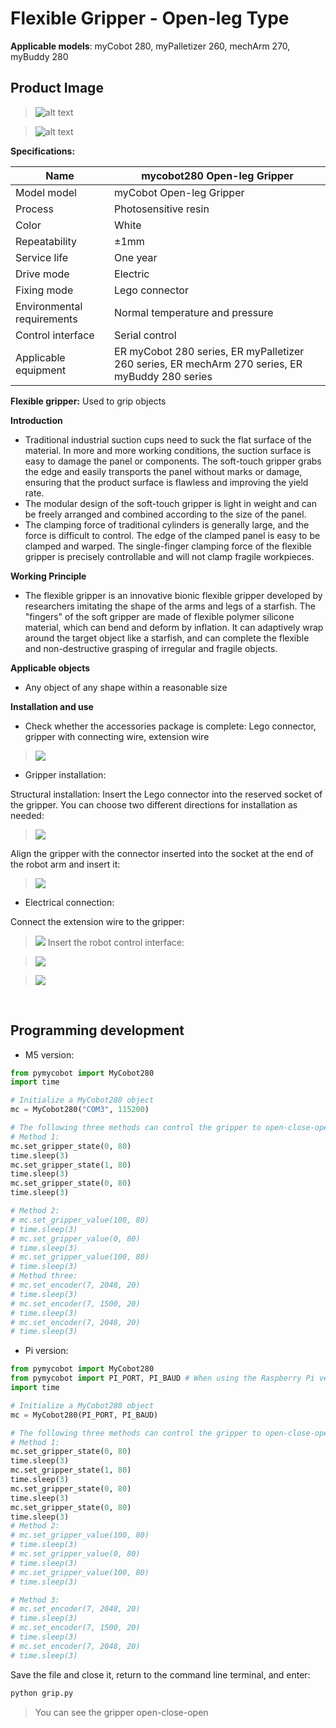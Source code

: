 # Flexible Gripper - Open-leg Type

**Applicable models**: myCobot 280, myPalletizer 260, mechArm 270, myBuddy 280

## **Product Image**

> ![alt text](../../resource\4-SupportAndService\Accessories\grip/Z1.jpg)

> ![alt text](../../resource\4-SupportAndService\Accessories\grip/Z2.jpg)

**Specifications:**

| Name | mycobot280 Open-leg Gripper |
| ------------ | ------------------------------------------------------------------------------------------ |
| Model model | myCobot Open-leg Gripper |
| Process | Photosensitive resin |
| Color | White |
| Repeatability | ±1mm |
| Service life | One year |
| Drive mode | Electric |
| Fixing mode | Lego connector |
| Environmental requirements | Normal temperature and pressure |
| Control interface | Serial control |
| Applicable equipment | ER myCobot 280 series, ER myPalletizer 260 series, ER mechArm 270 series, ER myBuddy 280 series |

**Flexible gripper:** Used to grip objects

**Introduction**

- Traditional industrial suction cups need to suck the flat surface of the material. In more and more working conditions, the suction surface is easy to damage the panel or components. The soft-touch gripper grabs the edge and easily transports the panel without marks or damage, ensuring that the product surface is flawless and improving the yield rate.
- The modular design of the soft-touch gripper is light in weight and can be freely arranged and combined according to the size of the panel.
- The clamping force of traditional cylinders is generally large, and the force is difficult to control. The edge of the clamped panel is easy to be clamped and warped. The single-finger clamping force of the flexible gripper is precisely controllable and will not clamp fragile workpieces.

**Working Principle**

- The flexible gripper is an innovative bionic flexible gripper developed by researchers imitating the shape of the arms and legs of a starfish. The "fingers" of the soft gripper are made of flexible polymer silicone material, which can bend and deform by inflation. It can adaptively wrap around the target object like a starfish, and can complete the flexible and non-destructive grasping of irregular and fragile objects.

**Applicable objects**

- Any object of any shape within a reasonable size

**Installation and use**

- Check whether the accessories package is complete: Lego connector, gripper with connecting wire, extension wire

> ![](../../resource\4-SupportAndService\Accessories\grip/Z3.jpg)

- Gripper installation:

Structural installation: Insert the Lego connector into the reserved socket of the gripper. You can choose two different directions for installation as needed:
> ![](../../resource\4-SupportAndService\Accessories\grip/Z4.jpg)

Align the gripper with the connector inserted into the socket at the end of the robot arm and insert it:

> ![](../../resource\4-SupportAndService\Accessories\grip/Z5.jpg)

- Electrical connection:

Connect the extension wire to the gripper:
> ![](../../resource\4-SupportAndService\Accessories\grip/Z6.jpg)
Insert the robot control interface:

> ![](../../resource\4-SupportAndService\Accessories\grip/Z7.png)

> ![](../../resource\4-SupportAndService\Accessories\grip/Z8.jpg)
<br>

## Programming development

- M5 version:

```python
from pymycobot import MyCobot280
import time

# Initialize a MyCobot280 object
mc = MyCobot280("COM3", 115200)

# The following three methods can control the gripper to open-close-open
# Method 1:
mc.set_gripper_state(0, 80) 
time.sleep(3) 
mc.set_gripper_state(1, 80) 
time.sleep(3) 
mc.set_gripper_state(0, 80) 
time.sleep(3) 

# Method 2: 
# mc.set_gripper_value(100, 80) 
# time.sleep(3) 
# mc.set_gripper_value(0, 80) 
# time.sleep(3) 
# mc.set_gripper_value(100, 80) 
# time.sleep(3) 
# Method three: 
# mc.set_encoder(7, 2048, 20) 
# time.sleep(3) 
# mc.set_encoder(7, 1500, 20) 
# time.sleep(3) 
# mc.set_encoder(7, 2048, 20)
# time.sleep(3)
```

- Pi version:

```python
from pymycobot import MyCobot280
from pymycobot import PI_PORT, PI_BAUD # When using the Raspberry Pi version of mycobot, you can reference these two variables to initialize MyCobot
import time

# Initialize a MyCobot280 object
mc = MyCobot280(PI_PORT, PI_BAUD)

# The following three methods can control the gripper to open-close-open
# Method 1:
mc.set_gripper_state(0, 80)
time.sleep(3)
mc.set_gripper_state(1, 80)
time.sleep(3)
mc.set_gripper_state(0, 80)
time.sleep(3)
mc.set_gripper_state(0, 80)
time.sleep(3)
# Method 2:
# mc.set_gripper_value(100, 80)
# time.sleep(3)
# mc.set_gripper_value(0, 80)
# time.sleep(3)
# mc.set_gripper_value(100, 80)
# time.sleep(3)

# Method 3:
# mc.set_encoder(7, 2048, 20)
# time.sleep(3)
# mc.set_encoder(7, 1500, 20)
# time.sleep(3)
# mc.set_encoder(7, 2048, 20)
# time.sleep(3)
```

Save the file and close it, return to the command line terminal, and enter:

```bash
python grip.py
```

> You can see the gripper open-close-open